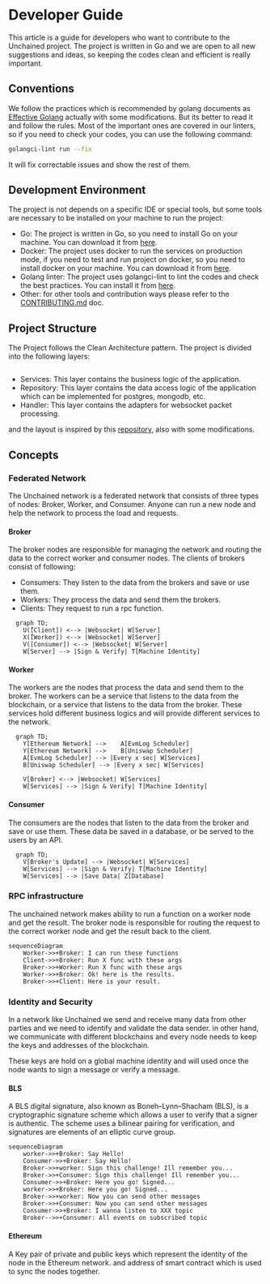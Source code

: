 
# Developer Guide

This article is a guide for developers who want to contribute to the Unchained project. The project is written in Go and we are open to all new suggestions and ideas, so keeping the codes clean and efficient is really important.

## Conventions

We follow the practices which is recommended by golang documents as [Effective Golang](https://go.dev/doc/effective_go) actually with some modifications. But its better to read it and follow the rules. Most of the important ones are covered in our linters, so if you need to check your codes, you can use the following command:

```bash
golangci-lint run --fix 
```
It will fix correctable issues and show the rest of them.

## Development Environment

The project is not depends on a specific IDE or special tools, but some tools are necessary to be installed on your machine to run the project:

- Go: The project is written in Go, so you need to install Go on your machine. You can download it from [here](https://golang.org/dl/).
- Docker: The project uses docker to run the services on production mode, if you need to test and run project on docker, so you need to install docker on your machine. You can download it from [here](https://docs.docker.com/get-docker/).
- Golang linter: The project uses golangci-lint to lint the codes and check the best practices. You can install it from [here](https://golangci-lint.run/welcome/install/).
- Other: for other tools and contribution ways please refer to the [CONTRIBUTING.md](CONTRIBUTING.md) doc.

## Project Structure

The Project follows the Clean Architecture pattern. The project is divided into the following layers:

```mermaid

```

- Services: This layer contains the business logic of the application.
- Repository: This layer contains the data access logic of the application which can be implemented for postgres, mongodb, etc.
- Handler: This layer contains the adapters for websocket packet processing.

and the layout is inspired by this [repository](https://github.com/evrone/go-clean-template), also with some modifications.

## Concepts

### Federated Network

The Unchained network is a federated network that consists of three types of nodes: Broker, Worker, and Consumer. Anyone can run a new node and help the network to process the load and requests.

#### Broker

The broker nodes are responsible for managing the network and routing the data to the correct worker and consumer nodes. The clients of brokers consist of following:

- Consumers: They listen to the data from the brokers and save or use them.
- Workers: They process the data and send them the brokers.
- Clients: They request to run a rpc function.

```mermaid
  graph TD;
    U([ٌClient]) <--> |Websocket| W[Server]
    X([ٌWorker]) <--> |Websocket| W[Server]
    V([Consumer]) <--> |Websocket| W[Server]
    W[Server] --> |Sign & Verify| T[Machine Identity]

```

#### Worker

The workers are the nodes that process the data and send them to the broker. The workers can be a service that listens to the data from the blockchain, or a service that listens to the data from the broker. These services hold different business logics and will provide different services to the network.
```mermaid
  graph TD;
    Y[Ethereum Network] -->    A[EvmLog Scheduler]
    Y[Ethereum Network] -->    B[Uniswap Scheduler]
    A[EvmLog Scheduler] --> |Every x sec| W[Services]
    B[Uniswap Scheduler] --> |Every x sec| W[Services]

    V[Broker] <--> |Websocket| W[Services]
    W[Services] --> |Sign & Verify| T[Machine Identity]

```

#### Consumer

The consumers are the nodes that listen to the data from the broker and save or use them. These data be saved in a database, or be served to the users by an API.

```mermaid
  graph TD;
    V[Broker's Update] --> |Websocket| W[Services]
    W[Services] --> |Sign & Verify| T[Machine Identity]
    W[Services] --> |Save Data| Z[Database]
```
### RPC infrastructure

The unchained network makes ability to run a function on a worker node and get the result. The broker node is responsible for routing the request to the correct worker node and get the result back to the client.

```mermaid
sequenceDiagram
    Worker->>+Broker: I can run these functions
    Client->>+Broker: Run X func with these args
    Broker->>+Worker: Run X func with these args
    Worker->>+Broker: Ok! here is the results.
    Broker->>+Client: Here is your result.
```

### Identity and Security

In a network like Unchained we send and receive many data from other parties and we need to identify and validate the data sender. in other hand, we communicate with different blockchains and every node needs to keep the keys and addresses of the blockchain.

These keys are hold on a global machine identity and will used once the node wants to sign a message or verify a message.

#### BLS

A BLS digital signature, also known as Boneh–Lynn–Shacham (BLS), is a cryptographic signature scheme which allows a user to verify that a signer is authentic. The scheme uses a bilinear pairing for verification, and signatures are elements of an elliptic curve group.

```mermaid
sequenceDiagram
    worker->>+Broker: Say Hello!
    Consumer->>+Broker: Say Hello!
    Broker->>+worker: Sign this challenge! Ill remember you...
    Broker->>+Consumer: Sign this challenge! Ill remember you...
    Consumer->>+Broker: Here you go! Signed...
    worker->>+Broker: Here you go! Signed...
    Broker->>+worker: Now you can send other messages
    Broker->>+Consumer: Now you can send other messages
    Consumer->>+Broker: I wanna listen to XXX topic
    Broker-->>+Consumer: All events on subscribed topic
```

#### Ethereum

A Key pair of private and public keys which represent the identity of the node in the Ethereum network. and address of smart contract which is used to sync the nodes together.